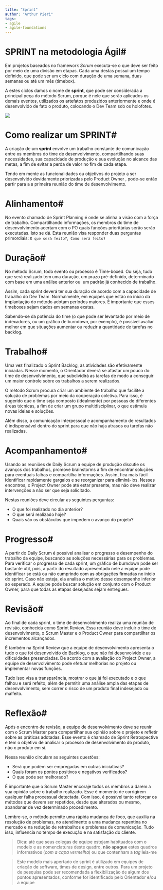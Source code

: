 ```yaml
---
title: "Sprint"
author: "Arthur Pieri"
tags: 
- agile
- agile-foundations
---
```

# SPRINT na metodologia Ágil#

Em projetos baseados no framework _Scrum_ executa-se o que deve ser feito por meio de uma divisão em etapas. Cada uma destas possui um tempo definido, que pode ser um ciclo com duração de uma semana, duas semanas ou até um mês (timebox).

A estes ciclos damos o nome de **sprint**, que pode ser considerada a principal peça do método Scrum, porque é nele que serão aplicados os demais eventos, utilizados os artefatos produzidos anteriormente e onde é desenvolvido de fato o produto, colocando o Dev Team sob os holofotes.

![](https://wac-cdn.atlassian.com/dam/jcr:7af87fb7-1d9d-40de-910b-852ad8fe1825/scrum@2x.png)

# Como realizar um SPRINT#

A criação de um **sprint** envolve um trabalho constante de comunicação entre os membros do time de desenvolvimento, compartilhando suas necessidades, sua capacidade de produção e sua evolução no alcance das metas, a fim de evitar a perda de valor no fim de cada etapa.

Tendo em mente as funcionalidades ou objetivos do projeto a ser desenvolvido devidamente priorizadas pelo Product Owner , pode-se então partir para a a primeira reunião do time de desenvolvimento.

# Alinhamento#

No evento chamado de Sprint Planning é onde se alinha a visão com a força de trabalho. Compartilhando informações, os membros do time de desenvolvimento acertam com o PO quais funções prioritárias serão serão executadas. Isto se dá. Esta reunião visa responder duas perguntas primordiais: `O que será feito?`,  `Como será feito?`

# Duração#

No método Scrum, todo evento ou processo é Time-boxed. Ou seja, tudo que será realizado tem uma duração, um prazo pré-definido, determinado com base em uma análise anterior ou  um padrão já conhecido de trabalho.

Assim, cada sprint deverá ter sua duração de acordo com a capacidade de trabalho do Dev Team. Normalmente, em equipes que estão no início da implantação do método adotam períodos maiores. É importante que esses timeboxes sejam dados em semanas exatas.

Sabendo-se da potência do time (o que pode ser levantado por meio de indexadores, ou um gráfico de burndown, por exemplo), é possível avaliar melhor em que situações aumentar ou reduzir a quantidade de tarefas no backlog.

# Trabalho#

Uma vez finalizado o Sprint Backlog, as atividades são efetivamente iniciadas. Nesse momento, o Orientador deverá se afastar um pouco do time de desenvolvimento, que subdividirá as tarefas de modo a conseguir um maior controle sobre os trabalhos a serem realizados.

O método Scrum procura criar um ambiente de trabalho que facilite a solução de problemas por meio da cooperação coletiva. Para isso, é sugerido que o time seja composto (idealmente) por pessoas de diferentes áreas técnicas, a fim de criar um grupo multidisciplinar, o que estimula novas ideias e soluções.

Além disso, a comunicação interpessoal e acompanhamento de resultados é indispensável dentro do sprint para que não haja atrasos ou tarefas não realizadas.

# Acompanhamento#

Usando as reuniões de Daily Scrum a equipe de produção discutie os avanços dos trabalhos, promove brainstorms a fim de encontrar soluções para eventuais falhas e compartilha informações. Assim, fica mais fácil identificar rapidamente gargalos e se reorganizar para eliminá-los. Nesses encontros, o Project Owner pode até estar presente, mas não deve realizar intervenções a não ser que seja solicitado.

Nestas reuniões deve circular as seguintes perguntas:

-   O que foi realizado no dia anterior?
-   O que será realizado hoje?
-   Quais são os obstáculos que impedem o avanço do projeto?

# Progresso#

A partir do Daily Scrum é possível analisar o progresso e desempenho do trabalho da equipe, buscando as soluções necessárias para os problemas. Para verificar o progresso de cada sprint, um gráfico de burndown pode ser bastante útil, pois, a partir do resultado apresentado nele a equipe pode identificar se está ou não cumprindo com as obrigações firmadas no início do sprint. Caso não esteja, ela analisa o motivo desse desempenho inferior ao esperado. A equipe pode buscar solução em conjunto com o Product Owner, para que todas as etapas desejadas sejam entregues.

# Revisão#

Ao final de cada sprint, o time de desenvolvimento realiza uma reunião de revisão, conhecida como Sprint Review. Essa reunião deve incluir o time de desenvolvimento, o Scrum Master e o Product Owner para compartilhar os incrementos alcançados.

É também na Sprint Review que a equipe de desenvolvimento apresenta o tudo o que foi desenvolvido do Backlog, o que não foi desenvolvido e as dificuldades presenciadas. De acordo com a avaliação do Project Owner, a equipe de desenvolvimento pode efetuar melhorias no projeto ou implementar novas funções.

Tudo isso visa a transparência, mostrar o que já foi executado e o que falhou e será refeito, além de permitir uma análise ampla das etapas de desenvolvimento, sem correr o risco de um produto final indesejado ou malfeito.

# Reflexão#

Após o encontro de revisão, a equipe de desenvolvimento deve se reunir com o Scrum Master para compartilhar sua opinião sobre o projeto e refletir sobre as práticas adotadas. Esse evento é chamado de Sprint Retrospective e tem o objetivo de analisar o processo de desenvolvimento do produto, não o produto em si.

Nessa reunião circulam as seguintes questões:

-   Será que podem ser empregadas em outras iniciativas?
-   Quais foram os pontos positivos e negativos verificados?
-   O que pode ser melhorado?

É importante que o Scrum Master encoraje todos os membros a darem a sua opinião sobre o trabalho realizado. Esse é momento de corrigirem qualquer falha processual detectada. Com isso, é possível tanto reforçar os métodos que devem ser repetidos, desde que alterados ou mesmo, abandonar de vez determinado procedimento.

Lembre-se, o método permite uma rápida mudança de foco, que auxilia na resolução de problemas, no atendimento a uma mudança repentina no mercado e na redução de retrabalhos e problemas de comunicação. Tudo isso, influencia no tempo de execução e na satisfação do cliente.

> Dica: até que seus colegas de equipe estejam habituados com o modelo e as nomenclaturas deste quadro, **não apague** estes quadros informativos (_com a capa vermelha_) ou que contenham a _tag_ leia-me

> Este modelo mais apertado de sprint é utilizado em equipes de criação de software, times de design, entre outros. Para um projeto de pesquisa pode ser recomendada a flexibilização de algum dos pontos apresentados, conforme for identificado pelo Orientador e/ou a equipe